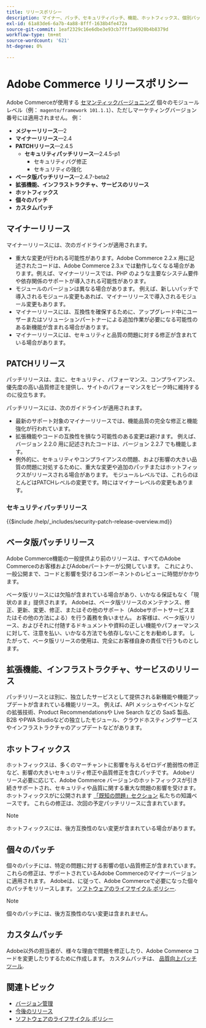 ```yaml
---
title: リリースポリシー
description: マイナー、パッチ、セキュリティパッチ、機能、ホットフィックス、個別パッチ、カスタムパッチなど、様々なタイプのAdobe Commerce リリースについて説明します。
exl-id: 61a83de6-6a7b-4a88-8fff-1638b4fe472a
source-git-commit: 1eaf2329c16e6dbe3e93cb7fff3a6920b4b8379d
workflow-type: tm+mt
source-wordcount: '621'
ht-degree: 0%

---
```


# Adobe Commerce リリースポリシー

Adobe Commerceが使用する [セマンティックバージョニング](https://semver.org/) 個々のモジュールレベル（例： `magento/framework 101.1.1`）、ただしマーケティングバージョン番号には適用されません。 例：

- **メジャーリリース**—2
- **マイナーリリース**—2.4
- **PATCHリリース**—2.4.5
   - **セキュリティパッチリリース**—2.4.5-p1
      - セキュリティバグ修正
      - セキュリティの強化
- **ベータ版パッチリリース**—2.4.7-beta2
- **拡張機能、インフラストラクチャ、サービスのリリース**
- **ホットフィックス**
- **個々のパッチ**
- **カスタムパッチ**

## マイナーリリース

マイナーリリースには、次のガイドラインが適用されます。

- 重大な変更が行われる可能性があります。Adobe Commerce 2.2.x 用に記述されたコードは、Adobe Commerce 2.3.x では動作しなくなる場合があります。例えば、マイナーリリースでは、PHP のような主要なシステム要件や依存関係のサポートが導入される可能性があります。
- モジュールのバージョンは異なる場合があります。 例えば、新しいパッチで導入されるモジュール変更もあれば、マイナーリリースで導入されるモジュール変更もあります。
- マイナーリリースには、互換性を確保するために、アップグレード中にユーザーまたはソリューションパートナーによる追加作業が必要になる可能性のある新機能が含まれる場合があります。
- マイナーリリースには、セキュリティと品質の問題に対する修正が含まれている場合があります。

## PATCHリリース

パッチリリースは、主に、セキュリティ、パフォーマンス、コンプライアンス、優先度の高い品質修正を提供し、サイトのパフォーマンスをピーク時に維持するのに役立ちます。

パッチリリースには、次のガイドラインが適用されます。

- 最新のサポート対象のマイナーリリースでは、機能品質の完全な修正と機能強化が行われています。
- 拡張機能やコードの互換性を損なう可能性のある変更は避けます。 例えば、バージョン 2.2.0 用に記述されたコードは、バージョン 2.2.7 でも機能します。
- 例外的に、セキュリティやコンプライアンスの問題、および影響の大きい品質の問題に対処するために、重大な変更や追加のパッチまたはホットフィックスがリリースされる場合があります。 モジュールレベルでは、これらのほとんどはPATCHレベルの変更です。時にはマイナーレベルの変更もあります。

### セキュリティパッチリリース

{{$include /help/_includes/security-patch-release-overview.md}}

## ベータ版パッチリリース

Adobe Commerce機能の一般提供より前のリリースは、すべてのAdobe Commerceのお客様およびAdobeパートナーが公開しています。 これにより、一般公開まで、コードと影響を受けるコンポーネントのレビューに時間がかかります。

ベータ版リリースには欠陥が含まれている場合があり、いかなる保証もなく「現状のまま」提供されます。 Adobeは、ベータ版リリースのメンテナンス、修正、更新、変更、修正、またはその他のサポート（Adobeサポートサービスまたはその他の方法による）を行う義務を負いません。 お客様は、ベータ版リリース、およびそれに付随するドキュメントや資料の正しい機能やパフォーマンスに対して、注意を払い、いかなる方法でも依存しないことをお勧めします。 したがって、ベータ版リリースの使用は、完全にお客様自身の責任で行うものとします。

## 拡張機能、インフラストラクチャ、サービスのリリース

パッチリリースとは別に、独立したサービスとして提供される新機能や機能アップデートが含まれている機能リリース。 例えば、API メッシュやイベントなどの拡張技術、Product Recommendationsや Live Search などの SaaS 製品、B2B やPWA Studioなどの独立したモジュール、クラウドホスティングサービスやインフラストラクチャのアップデートなどがあります。

## ホットフィックス

ホットフィックスは、多くのマーチャントに影響を与えるゼロデイ脆弱性の修正など、影響の大きいセキュリティ修正や品質修正を含むパッチです。 Adobeリリース必要に応じて、Adobe Commerce バージョンのホットフィックスが引き続きサポートされ、セキュリティや品質に関する重大な問題の影響を受けます。 ホットフィックスがに公開されます [「既知の問題」セクション](https://support.magento.com/hc/en-us/sections/360003869892-Known-issues-patches-attached-) 私たちの知識ベースです。 これらの修正は、次回の予定パッチリリースに含まれています。

>[!NOTE]
>
>ホットフィックスには、後方互換性のない変更が含まれている場合があります。

## 個々のパッチ

個々のパッチには、特定の問題に対する影響の低い品質修正が含まれています。 これらの修正は、サポートされているAdobe Commerceのマイナーバージョンに適用されます。 Adobeは、に従って、Adobe Commerceで必要になった個々のパッチをリリースします。 [ソフトウェアのライフサイクル ポリシー](https://www.adobe.com/content/dam/cc/en/legal/terms/enterprise/pdfs/Adobe-Commerce-Software-Lifecycle-Policy.pdf).

>[!NOTE]
>
>個々のパッチには、後方互換性のない変更は含まれません。

## カスタムパッチ

Adobe以外の担当者が、様々な理由で問題を修正したり、Adobe Commerce コードを変更したりするために作成します。 カスタムパッチは、 [品質向上パッチツール](https://experienceleague.adobe.com/docs/commerce-operations/tools/quality-patches-tool/usage.html).

## 関連トピック

- [バージョン管理](https://developer.adobe.com/commerce/php/development/versioning/)
- [今後のリリース](schedule.md)
- [ソフトウェアのライフサイクル ポリシー](https://www.adobe.com/content/dam/cc/en/legal/terms/enterprise/pdfs/Adobe-Commerce-Software-Lifecycle-Policy.pdf)
